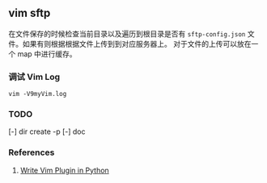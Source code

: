 ## vim sftp

在文件保存的时候检查当前目录以及遍历到根目录是否有 `sftp-config.json` 文件。如果有则根据根据文件上传到到对应服务器上。
对于文件的上传可以放在一个 map 中进行缓存。


### 调试 Vim Log


```
vim -V9myVim.log
```

### TODO

[-] dir create -p
[-] doc

### References

1. [Write Vim Plugin in Python](http://candidtim.github.io/vim/2017/08/11/write-vim-plugin-in-python.html)
